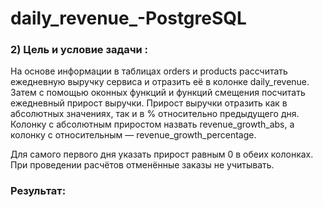 # daily_revenue_-PostgreSQL
### 2) Цель и условие задачи :

На основе информации в таблицах orders и products рассчитать ежедневную выручку сервиса и отразить её в колонке daily_revenue. Затем с помощью оконных функций и функций смещения посчитать ежедневный прирост выручки. Прирост выручки отразить как в абсолютных значениях, так и в % относительно предыдущего дня. Колонку с абсолютным приростом назвать revenue_growth_abs, а колонку с относительным — revenue_growth_percentage.

Для самого первого дня указать прирост равным 0 в обеих колонках. При проведении расчётов отменённые заказы не учитывать.

### Результат:

